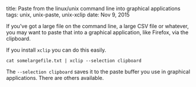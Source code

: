 title: Paste from the linux/unix command line into graphical applications
tags: unix, unix-paste, unix-xclip
date: Nov 9, 2015

If you've got a large file on the command line, a large CSV file or whatever, you may want to paste that into a graphical application, like Firefox, via the clipboard.

If you install ``xclip`` you can do this easily.

    cat somelargefile.txt | xclip --selection clipboard

The ``--selection clipboard`` saves it to the paste buffer you use in graphical applications. There are others available.
